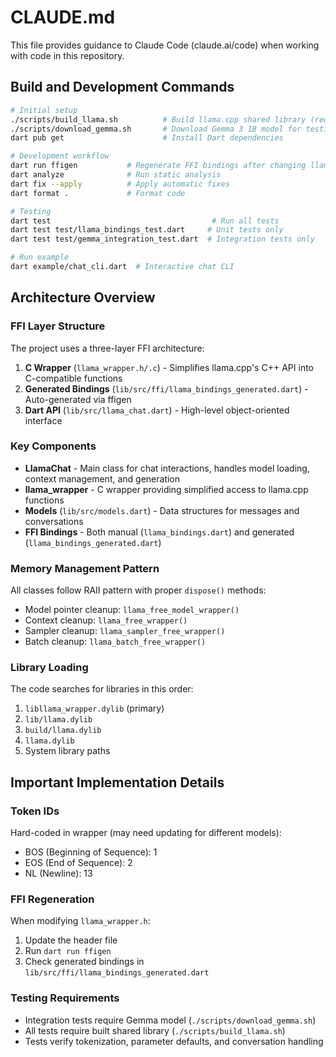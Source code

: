 # CLAUDE.md

This file provides guidance to Claude Code (claude.ai/code) when working with code in this repository.

## Build and Development Commands

```bash
# Initial setup
./scripts/build_llama.sh          # Build llama.cpp shared library (required)
./scripts/download_gemma.sh       # Download Gemma 3 1B model for testing
dart pub get                      # Install Dart dependencies

# Development workflow
dart run ffigen           # Regenerate FFI bindings after changing llama_wrapper.h
dart analyze              # Run static analysis
dart fix --apply          # Apply automatic fixes
dart format .             # Format code

# Testing
dart test                                    # Run all tests
dart test test/llama_bindings_test.dart     # Unit tests only
dart test test/gemma_integration_test.dart  # Integration tests only

# Run example
dart example/chat_cli.dart  # Interactive chat CLI
```

## Architecture Overview

### FFI Layer Structure
The project uses a three-layer FFI architecture:

1. **C Wrapper** (`llama_wrapper.h/.c`) - Simplifies llama.cpp's C++ API into C-compatible functions
2. **Generated Bindings** (`lib/src/ffi/llama_bindings_generated.dart`) - Auto-generated via ffigen
3. **Dart API** (`lib/src/llama_chat.dart`) - High-level object-oriented interface

### Key Components

- **LlamaChat** - Main class for chat interactions, handles model loading, context management, and generation
- **llama_wrapper** - C wrapper providing simplified access to llama.cpp functions
- **Models** (`lib/src/models.dart`) - Data structures for messages and conversations
- **FFI Bindings** - Both manual (`llama_bindings.dart`) and generated (`llama_bindings_generated.dart`)

### Memory Management Pattern
All classes follow RAII pattern with proper `dispose()` methods:
- Model pointer cleanup: `llama_free_model_wrapper()`
- Context cleanup: `llama_free_wrapper()`
- Sampler cleanup: `llama_sampler_free_wrapper()`
- Batch cleanup: `llama_batch_free_wrapper()`

### Library Loading
The code searches for libraries in this order:
1. `libllama_wrapper.dylib` (primary)
2. `lib/llama.dylib`
3. `build/llama.dylib`
4. `llama.dylib`
5. System library paths

## Important Implementation Details

### Token IDs
Hard-coded in wrapper (may need updating for different models):
- BOS (Beginning of Sequence): 1
- EOS (End of Sequence): 2
- NL (Newline): 13

### FFI Regeneration
When modifying `llama_wrapper.h`:
1. Update the header file
2. Run `dart run ffigen`
3. Check generated bindings in `lib/src/ffi/llama_bindings_generated.dart`

### Testing Requirements
- Integration tests require Gemma model (`./scripts/download_gemma.sh`)
- All tests require built shared library (`./scripts/build_llama.sh`)
- Tests verify tokenization, parameter defaults, and conversation handling